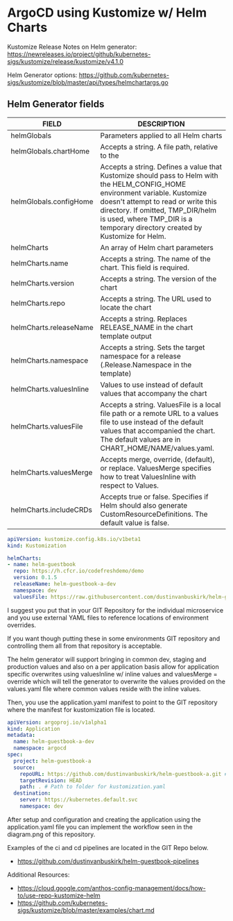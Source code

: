 # ArgoCD using Kustomize w/ Helm Charts

Kustomize Release Notes on Helm generator: https://newreleases.io/project/github/kubernetes-sigs/kustomize/release/kustomize/v4.1.0

Helm Generator options:
https://github.com/kubernetes-sigs/kustomize/blob/master/api/types/helmchartargs.go

## Helm Generator fields

| FIELD | DESCRIPTION |
|----------------------------|--------------------------------------|
|helmGlobals|Parameters applied to all Helm charts|
|helmGlobals.chartHome|Accepts a string. A file path, relative to the |Kustomization root, to a directory containing a subdirectory for each chart to be included in the Kustomization. The default value of this field is charts.|
|helmGlobals.configHome|Accepts a string. Defines a value that Kustomize should pass to Helm with the HELM_CONFIG_HOME environment variable. Kustomize doesn't attempt to read or write this directory. If omitted, TMP_DIR/helm is used, where TMP_DIR is a temporary directory created by Kustomize for Helm.|
|helmCharts|An array of Helm chart parameters|
|helmCharts.name|Accepts a string. The name of the chart. This field is required.|
|helmCharts.version|Accepts a string. The version of the chart|
|helmCharts.repo|Accepts a string. The URL used to locate the chart|
|helmCharts.releaseName|Accepts a string. Replaces RELEASE_NAME in the chart template output|
|helmCharts.namespace|Accepts a string. Sets the target namespace for a release (.Release.Namespace in the template)|
|helmCharts.valuesInline|Values to use instead of default values that accompany the chart|
|helmCharts.valuesFile|Accepts a string. ValuesFile is a local file path or a remote URL to a values file to use instead of the default values that accompanied the chart. The default values are in CHART_HOME/NAME/values.yaml.|
|helmCharts.valuesMerge|Accepts merge, override, (default), or replace. ValuesMerge specifies how to treat ValuesInline with respect to Values.|
|helmCharts.includeCRDs|Accepts true or false. Specifies if Helm should also generate CustomResourceDefinitions. The default value is false.|

``` kustomization.yaml
apiVersion: kustomize.config.k8s.io/v1beta1
kind: Kustomization

helmCharts:
- name: helm-guestbook
  repo: https://h.cfcr.io/codefreshdemo/demo
  version: 0.1.5
  releaseName: helm-guestbook-a-dev
  namespace: dev
  valuesFile: https://raw.githubusercontent.com/dustinvanbuskirk/helm-guestbook-environments/main/helm-guestbook-a/dev/values.yaml
```

I suggest you put that in your GIT Repository for the individual microservice and you use external YAML files to reference locations of environment overrides.

If you want though putting these in some environments GIT repository and controlling them all from that repository is acceptable.

The helm generator will support bringing in common dev, staging and production values and also on a per application basis allow for application specific overwrites using valuesInline w/ inline values and valuesMerge = override which will tell the generator to overwrite the values provided on the values.yaml file where common values reside with the inline values.

Then, you use the application.yaml manifest to point to the GIT repository where the manifest for kustomization file is located.

``` application.yaml
apiVersion: argoproj.io/v1alpha1
kind: Application
metadata:
  name: helm-guestbook-a-dev
  namespace: argocd
spec:
  project: helm-guestbook-a
  source:
    repoURL: https://github.com/dustinvanbuskirk/helm-guestbook-a.git # Repository containing the Kustomization.yaml file
    targetRevision: HEAD
    path: . # Path to folder for kustomization.yaml
  destination:
    server: https://kubernetes.default.svc
    namespace: dev
```

After setup and configuration and creating the application using the application.yaml file you can implement the workflow seen in the diagram.png of this repository.

Examples of the ci and cd pipelines are located in the GIT Repo below.
- https://github.com/dustinvanbuskirk/helm-guestbook-pipelines

Additional Resources:
- https://cloud.google.com/anthos-config-management/docs/how-to/use-repo-kustomize-helm
- https://github.com/kubernetes-sigs/kustomize/blob/master/examples/chart.md
